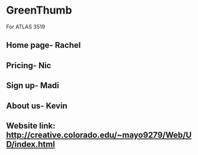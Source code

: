 # GreenThumb
For ATLAS 3519

## Home page- Rachel
## Pricing- Nic
## Sign up- Madi
## About us- Kevin
## Website link: http://creative.colorado.edu/~mayo9279/Web/UD/index.html
